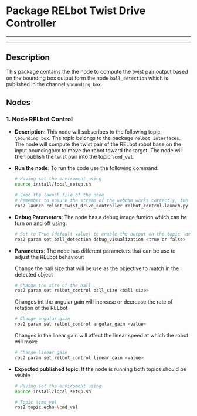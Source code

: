 # Package RELbot Twist Drive Controller
---
---
## Description

This package contains the the node to compute the twist pair output based on the bounding box output form the node ```ball_detection``` which is published in the channel ```\bounding_box```.

## Nodes

### 1. Node RELbot Control
 - **Description**: This node will subscribes to the following topic: ```\bounding_box```. The topic belongs to the package ```relbot_interfaces```. The node will compute the twist pair of the RELbot robot base on the input boundingbox to move the robot toward the target. The node will then publish the twist pair into the topic ```\cmd_vel```.
   
- **Run the node**: To run the code use the following command:

   ```bash
   # Having set the enviroment using 
   source install/local_setup.sh

   # Exec the launch file of the node
   # Remember to ensure the stream of the webcam works correctly, the launch file will run both cam2image and ball_detection nodes.
   ros2 launch relbot_twist_drive_controller relbot_control.launch.py
   ```

- **Debug Parameters**: The node has a debug image funtion which can be turn on and off using:

   ```bash
   # Set to True (default value) to enable the output on the topic \debug_image
   ros2 param set ball_detection debug_visualization <true or false>
   ```
   
- **Parameters**: The node has different parameters that can be use to adjust the RELbot behaviour:
  
   Change the ball size that will be use as the objective to match in the detected object
   ```bash
   # Change the size of the ball
   ros2 param set relbot_control ball_size <ball size>
   ```

   Changes int the angular gain will increase or decrease the rate of rotation of the RELbot
   ```bash
   # Change angular gain 
   ros2 param set relbot_control angular_gain <value>
   ```
   Changes in the linear gain will affect the linear speed at which the robot will move   
   ```bash
   # Change linear gain 
   ros2 param set relbot_control linear_gain <value>
   ```
   
- **Expected published topic**: If the node is running both topics should be visible

   ```bash
   # Having set the enviroment using 
   source install/local_setup.sh

   # Topic \cmd_vel
   ros2 topic echo \cmd_vel
   ```
